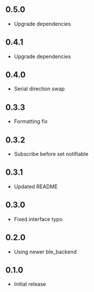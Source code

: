## 0.5.0

* Upgrade dependencies

## 0.4.1

* Upgrade dependencies

## 0.4.0

* Serial direction swap

## 0.3.3

* Formatting fix

## 0.3.2

* Subscribe before set notifiable

## 0.3.1

* Updated README

## 0.3.0

* Fixed interface typo

## 0.2.0

* Using newer ble_backend

## 0.1.0

* Initial release
